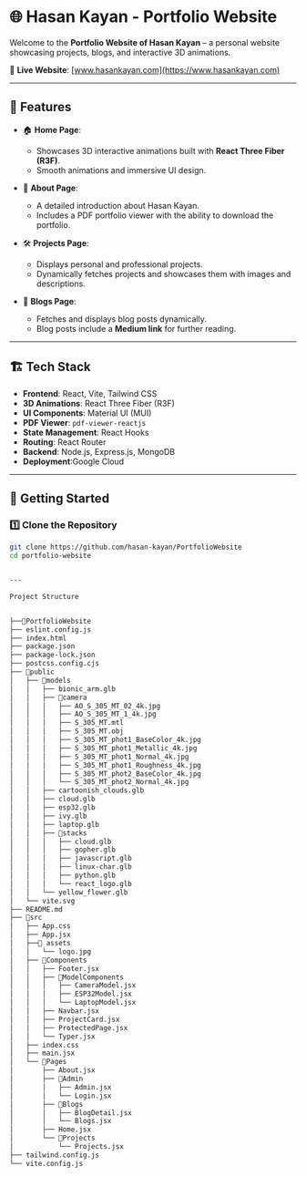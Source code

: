 # 🌐 Hasan Kayan - Portfolio Website

Welcome to the **Portfolio Website of Hasan Kayan** – a personal website showcasing projects, blogs, and interactive 3D animations.

🔗 **Live Website**: [www.hasankayan.com](https://www.hasankayan.com)  

---

## 📌 Features

- 🏠 **Home Page**:
  - Showcases 3D interactive animations built with **React Three Fiber (R3F)**.
  - Smooth animations and immersive UI design.

- 📖 **About Page**:
  - A detailed introduction about Hasan Kayan.
  - Includes a PDF portfolio viewer with the ability to download the portfolio.

- 🛠️ **Projects Page**:
  - Displays personal and professional projects.
  - Dynamically fetches projects and showcases them with images and descriptions.

- 📝 **Blogs Page**:
  - Fetches and displays blog posts dynamically.
  - Blog posts include a **Medium link** for further reading.

---

## 🏗️ Tech Stack

- **Frontend**: React, Vite, Tailwind CSS
- **3D Animations**: React Three Fiber (R3F)
- **UI Components**: Material UI (MUI)
- **PDF Viewer**: `pdf-viewer-reactjs`
- **State Management**: React Hooks
- **Routing**: React Router
- **Backend**: Node.js, Express.js, MongoDB
- **Deployment**:Google Cloud 

---

## 🚀 Getting Started

### 1️⃣ Clone the Repository
```sh
git clone https://github.com/hasan-kayan/PortfolioWebsite
cd portfolio-website


---

Project Structure


├──📂PortfolioWebsite
├── eslint.config.js
├── index.html
├── package.json
├── package-lock.json
├── postcss.config.cjs
├── 📂public
│   ├── 📂models
│   │   ├── bionic_arm.glb
│   │   ├── 📂camera
│   │   │   ├── AO_S_305_MT_02_4k.jpg
│   │   │   ├── AO_S_305_MT_1_4k.jpg
│   │   │   ├── S_305_MT.mtl
│   │   │   ├── S_305_MT.obj
│   │   │   ├── S_305_MT_phot1_BaseColor_4k.jpg
│   │   │   ├── S_305_MT_phot1_Metallic_4k.jpg
│   │   │   ├── S_305_MT_phot1_Normal_4k.jpg
│   │   │   ├── S_305_MT_phot1_Roughness_4k.jpg
│   │   │   ├── S_305_MT_phot2_BaseColor_4k.jpg
│   │   │   └── S_305_MT_phot2_Normal_4k.jpg
│   │   ├── cartoonish_clouds.glb
│   │   ├── cloud.glb
│   │   ├── esp32.glb
│   │   ├── ivy.glb
│   │   ├── laptop.glb
│   │   ├── 📂stacks
│   │   │   ├── cloud.glb
│   │   │   ├── gopher.glb
│   │   │   ├── javascript.glb
│   │   │   ├── linux-char.glb
│   │   │   ├── python.glb
│   │   │   └── react_logo.glb
│   │   └── yellow_flower.glb
│   └── vite.svg
├── README.md
├── 📂src
│   ├── App.css
│   ├── App.jsx
│   ├──📂 assets
│   │   └── logo.jpg
│   ├── 📂Components
│   │   ├── Footer.jsx
│   │   ├── 📂ModelComponents
│   │   │   ├── CameraModel.jsx
│   │   │   ├── ESP32Model.jsx
│   │   │   └── LaptopModel.jsx
│   │   ├── Navbar.jsx
│   │   ├── ProjectCard.jsx
│   │   ├── ProtectedPage.jsx
│   │   └── Typer.jsx
│   ├── index.css
│   ├── main.jsx
│   └── 📂Pages
│       ├── About.jsx
│       ├── 📂Admin
│       │   ├── Admin.jsx
│       │   └── Login.jsx
│       ├── 📂Blogs
│       │   ├── BlogDetail.jsx
│       │   └── Blogs.jsx
│       ├── Home.jsx
│       └── 📂Projects
│           └── Projects.jsx
├── tailwind.config.js
└── vite.config.js